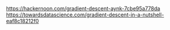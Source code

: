 https://hackernoon.com/gradient-descent-aynk-7cbe95a778da  
https://towardsdatascience.com/gradient-descent-in-a-nutshell-eaf8c18212f0  
